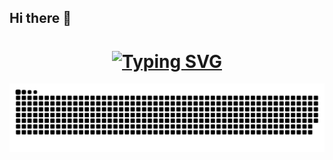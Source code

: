 ## Hi there 👋
<h1 align="center">
<a href="https://git.io/typing-svg">
  <img src="https://readme-typing-svg.demolab.com?font=JetBrains+Mono&font-weight=900&pause=1000&color=9F3C64&width=435&lines=%E2%8B%86%EF%BD%A1+Seja+Bem-vindo(a)+ao+meu+perfil+!+%3A)" alt="Typing SVG"/>
</a>
</h1>
<picture align="center">
  <source media="(prefers-color-scheme: dark)" srcset="https://raw.githubusercontent.com/trizwz/trizwz/output/github-contribution-grid-snake-dark.svg">
  <source media="(prefers-color-scheme: light)" srcset="https://raw.githubusercontent.com/trizwz/trizwz/output/github-contribution-grid-snake-dark.svg">
  <img align="center" alt="github contribution grid snake animation" src="https://raw.githubusercontent.com/mari4souza/mari4souza/output/github-contribution-grid-snake.svg">
</picture>
<!--
**trizwz/trizwz** is a ✨ _special_ ✨ repository because its `README.md` (this file) appears on your GitHub profile.

Here are some ideas to get you started:

- 🔭 I’m currently working on ...
- 🌱 I’m currently learning ...
- 👯 I’m looking to collaborate on ...
- 🤔 I’m looking for help with ...
- 💬 Ask me about ...
- 📫 How to reach me: ...
- 😄 Pronouns: ...
- ⚡ Fun fact: ...
-->
